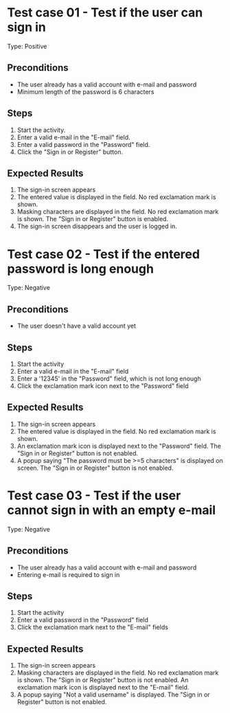 Test case 01 - Test if the user can sign in
===========================================
Type: Positive

Preconditions
-------------
- The user already has a valid account with e-mail and password
- Minimum length of the password is 6 characters

Steps
-----
1. Start the activity.
1. Enter a valid e-mail in the "E-mail" field. 
1. Enter a valid password in the "Password" field. 
1. Click the "Sign in or Register" button. 

Expected Results
----------------
1. The sign-in screen appears
1. The entered value is displayed in the field. No red exclamation mark is shown.
1. Masking characters are displayed in the field. No red exclamation mark is shown. The "Sign in or Register" button is enabled.
1. The sign-in screen disappears and the user is logged in.

Test case 02 - Test if the entered password is long enough
==========================================================
Type: Negative

Preconditions
-------------
- The user doesn't have a valid account yet

Steps
-----
1. Start the activity
1. Enter a valid e-mail in the "E-mail" field
1. Enter a '12345' in the "Password" field, which is not long enough
1. Click the exclamation mark icon next to the "Password" field

Expected Results
----------------
1. The sign-in screen appears
1. The entered value is displayed in the field. No red exclamation mark is shown.
1. An exclamation mark icon is displayed next to the "Password" field. The "Sign in or Register" button is not enabled.
1. A popup saying "The password must be >=5 characters" is displayed on screen. The "Sign in or Register" button is not enabled.

Test case 03 - Test if the user cannot sign in with an empty e-mail
===================================================================
Type: Negative

Preconditions
-------------
- The user already has a valid account with e-mail and password
- Entering e-mail is required to sign in

Steps
-----
1. Start the activity
1. Enter a valid password in the "Password" field
1. Click the exclamation mark  next to the "E-mail" fields

Expected Results
----------------
1. The sign-in screen appears
1. Masking characters are displayed in the field. No red exclamation mark is shown. The "Sign in or Register" button is not enabled.
An exclamation mark icon is displayed next to the "E-mail" field.
1. A popup saying "Not a valid username" is displayed. The "Sign in or Register" button is not enabled.